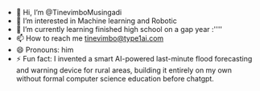 - 👋 Hi, I’m @TinevimboMusingadi
- 👀 I’m interested in Machine learning and Robotic
- 🌱 I’m currently learning finished high school on a gap year :''''
- 📫 How to reach me tinevimbo@type1ai.com
- 😄 Pronouns: him
- ⚡ Fun fact: I invented a smart AI-powered last-minute flood forecasting and warning device for rural areas, building it entirely on my own without formal computer science education before chatgpt.

<!---
TinevimboMusingadi/TinevimboMusingadi is a ✨ special ✨ repository because its `README.md` (this file) appears on your GitHub profile.
You can click the Preview link to take a look at your changes.
--->
